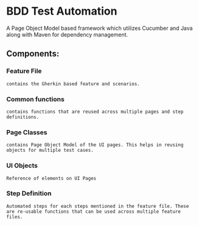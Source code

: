 # BDD Test Automation
A Page Object Model based framework which utilizes Cucumber and Java along with Maven for dependency management.

## Components:
### Feature File
    contains the Gherkin based feature and scenarios.
### Common functions 
    contains functions that are reused across multiple pages and step definitions.
### Page Classes 
    contains Page Object Model of the UI pages. This helps in reusing objects for multiple test cases.
### UI Objects 
    Reference of elements on UI Pages
### Step Definition
    Automated steps for each steps mentioned in the feature file. These are re-usable functions that can be used across multiple feature files.


